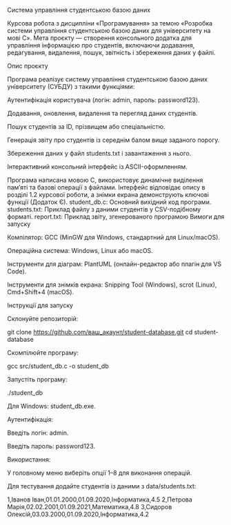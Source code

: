 Система управління студентською базою даних

Курсова робота з дисципліни «Програмування» за темою «Розробка системи управління студентською базою даних для університету на мові C». Мета проєкту — створення консольного додатка для управління інформацією про студентів, включаючи додавання, редагування, видалення, пошук, звітність і збереження даних у файлі.

Опис проєкту

Програма реалізує систему управління студентською базою даних університету (СУБДУ) з такими функціями:





Аутентифікація користувача (логін: admin, пароль: password123).



Додавання, оновлення, видалення та перегляд даних студентів.



Пошук студентів за ID, прізвищем або спеціальністю.



Генерація звіту про студентів із середнім балом вище заданого порогу.



Збереження даних у файл students.txt і завантаження з нього.



Інтерактивний консольний інтерфейс із ASCII-оформленням.

Програма написана мовою C, використовує динамічне виділення пам’яті та базові операції з файлами. Інтерфейс відповідає опису в розділі 1.2 курсової роботи, а знімки екрана демонструють ключові функції (Додаток Є).
student_db.c: Основний вихідний код програми.
students.txt: Приклад файлу з даними студентів у CSV-подібному форматі.
report.txt: Приклад звіту, згенерованого програмою
Вимоги для запуску





Компілятор: GCC (MinGW для Windows, стандартний для Linux/macOS).



Операційна система: Windows, Linux або macOS.



Інструменти для діаграм: PlantUML (онлайн-редактор або плагін для VS Code).



Інструменти для знімків екрана: Snipping Tool (Windows), scrot (Linux), Cmd+Shift+4 (macOS).

Інструкції для запуску





Склонуйте репозиторій:

git clone https://github.com/ваш_акаунт/student-database.git
cd student-database



Скомпілюйте програму:

gcc src/student_db.c -o student_db



Запустіть програму:

./student_db





Для Windows: student_db.exe.



Аутентифікація:





Введіть логін: admin.



Введіть пароль: password123.



Використання:





У головному меню виберіть опції 1–8 для виконання операцій.



Для тестування додайте студентів із даними з data/students.txt:

1,Іванов Іван,01.01.2000,01.09.2020,Інформатика,4.5
2,Петрова Марія,02.02.2001,01.09.2021,Математика,4.8
3,Сидоров Олексій,03.03.2000,01.09.2020,Інформатика,4.2
